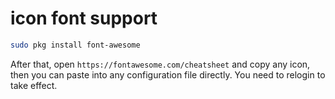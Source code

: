 # icon font support

```bash
sudo pkg install font-awesome
```

After that, open `https://fontawesome.com/cheatsheet` and copy any icon, then you
can paste into any configuration file directly. You need to relogin to take effect.
